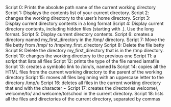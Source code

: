 Script 0: Prints the absolute path name of the current working directory
Script 1: Displays the contents list of your current directory.
Script 2: changes the working directory to the user’s home directory.
Script 3: Display current directory contents in a long format
Script 4: Display current directory contents, including hidden files (starting with .). Use the long format.
Script 5: Display current directory contents.
Script 6: creates a directory named my_first_directory in the /tmp/ directory.
Script 7: Move the file betty from /tmp/ to /tmp/my_first_directory
Script 8: Delete the file betty
Script 9: Delete the directory my_first_directory that is in the /tmp directory.
Script 10: changes the working directory to the previous one
Script 11: a script that lists all files
 Script 12: prints the type of the file named iamafile
Script 13: creates a symbolic link to /bin/ls, named __ls__
Script 14: copies all the HTML files from the current working directory to the parent of the working directory
Script 15: moves all files beginning with an uppercase letter to the directory /tmp/u
Script 16: deletes all files in the current working directory that end with the character ~
Script 17: creates the directories welcome/, welcome/to/ and welcome/to/school in the current directory.
Script 18: lists all the files and directories of the current directory, separated by commas
